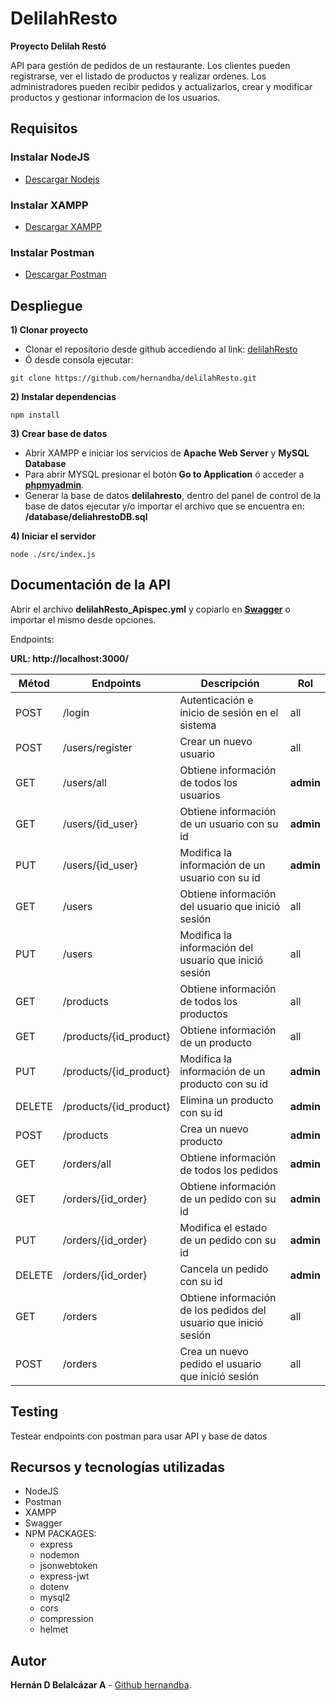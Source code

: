 # DelilahResto
**Proyecto Delilah Restó**

API para gestión de pedidos de un restaurante. Los clientes pueden registrarse, ver el listado de productos y realizar ordenes. Los administradores pueden recibir pedidos y actualizarlos, crear y modificar productos y gestionar informacion de los usuarios.

## Requisitos

### Instalar NodeJS
  - [Descargar Nodejs](https://nodejs.org/en/download/)

### Instalar XAMPP
  - [Descargar XAMPP](https://www.apachefriends.org/es/download.html)

### Instalar Postman
  - [Descargar Postman](https://www.postman.com/product/api-client/)

## Despliegue
**1) Clonar proyecto**

* Clonar el repositorio desde github accediendo al link: [delilahResto](https://github.com/hernandba/delilahResto)
* Ó desde consola ejecutar:
```
git clone https://github.com/hernandba/delilahResto.git
```

**2) Instalar dependencias**
```
npm install
```

**3) Crear base de datos**
* Abrir XAMPP e iniciar los servicios de **Apache Web Server** y **MySQL Database**
* Para abrir MYSQL presionar el botón **Go to Application** ó acceder a **[phpmyadmin](http://localhost/phpmyadmin/)**.
* Generar la base de datos **delilahresto**, dentro del panel de control de la base de datos ejecutar y/o importar el archivo que se encuentra en: **/database/deliahrestoDB.sql**

**4) Iniciar el servidor**

```
node ./src/index.js
```

## Documentación de la API

Abrir el archivo **delilahResto_Apispec.yml** y copiarlo en **[Swagger](https://editor.swagger.io/)** o importar el mismo desde opciones.

Endpoints:

**URL: http://localhost:3000/**

| Métod | Endpoints | Descripción | Rol |
| ---- | ---- | ---- | ---- |
| POST | /login | Autenticación e inicio de sesión en el sistema | all |
| POST | /users/register | Crear un nuevo usuario | all |
| GET | /users/all | Obtiene información de todos los usuarios | **admin** |
| GET | /users/{id_user} | Obtiene información de un usuario con su id | **admin** |
| PUT | /users/{id_user} | Modifica la información de un usuario con su id | **admin** |
| GET | /users | Obtiene información del usuario que inició sesión | all |
| PUT | /users | Modifica la información del usuario que inició sesión | all |
| GET | /products | Obtiene información de todos los productos | all |
| GET | /products/{id_product} | Obtiene información de un producto | all |
| PUT | /products/{id_product} | Modifica la información de un producto con su id | **admin** |
| DELETE | /products/{id_product} | Elimina un producto con su id | **admin** |
| POST | /products | Crea un nuevo producto | **admin** |
| GET | /orders/all | Obtiene información de todos los pedidos | **admin** |
| GET | /orders/{id_order} | Obtiene información de un pedido con su id | **admin** |
| PUT | /orders/{id_order} | Modifica el estado de un pedido con su id | **admin** |
| DELETE | /orders/{id_order} | Cancela un pedido con su id | **admin** |
| GET | /orders | Obtiene información de los pedidos del usuario que inició sesión | all |
| POST | /orders | Crea un nuevo pedido el usuario que inició sesión | all |
## Testing
Testear endpoints con postman para usar API y base de datos

## Recursos y tecnologías utilizadas
* NodeJS
* Postman
* XAMPP
* Swagger
* NPM PACKAGES:
  * express
  * nodemon
  * jsonwebtoken
  * express-jwt
  * dotenv
  * mysql2
  * cors
  * compression
  * helmet

## Autor
**Hernán D Belalcázar A** - [Github hernandba](https://github.com/hernandba).
